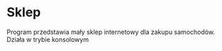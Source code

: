 # Sklep
Program przedstawia mały sklep internetowy dla zakupu samochodów. Działa w trybie konsolowym
